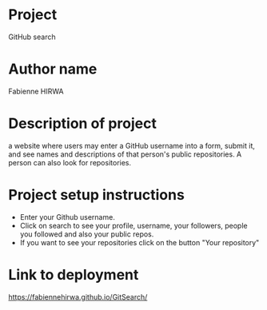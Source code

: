 # Project
GitHub search
# Author name
Fabienne HIRWA
# Description of project 
a website where users may enter a GitHub username into a form, submit it, and see names and descriptions of that person's public repositories. A person can also look for repositories.
# Project setup instructions
- Enter your Github username.
- Click on search to see your profile, username, your followers, people you followed and also your public repos.
- If you want to see your repositories click on the button "Your repository"
# Link to deployment
https://fabiennehirwa.github.io/GitSearch/